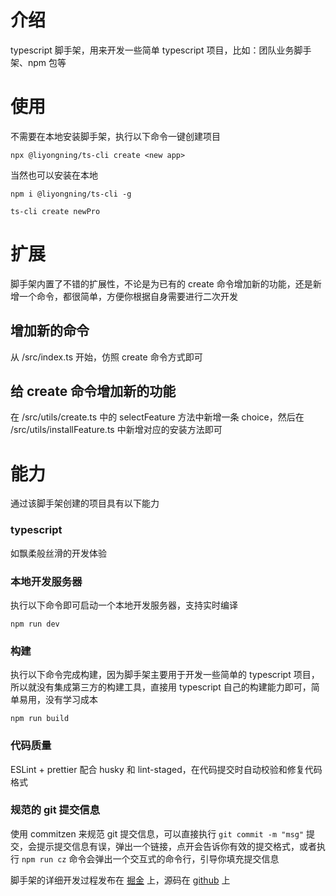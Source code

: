 # 介绍

typescript 脚手架，用来开发一些简单 typescript 项目，比如：团队业务脚手架、npm 包等

# 使用

不需要在本地安装脚手架，执行以下命令一键创建项目

```shell
npx @liyongning/ts-cli create <new app>
```

当然也可以安装在本地

```shell
npm i @liyongning/ts-cli -g
```

```shell
ts-cli create newPro
```

# 扩展

脚手架内置了不错的扩展性，不论是为已有的 create 命令增加新的功能，还是新增一个命令，都很简单，方便你根据自身需要进行二次开发

## 增加新的命令

从 /src/index.ts 开始，仿照 create 命令方式即可

## 给 create 命令增加新的功能

在 /src/utils/create.ts 中的 selectFeature 方法中新增一条 choice，然后在 /src/utils/installFeature.ts 中新增对应的安装方法即可

# 能力

通过该脚手架创建的项目具有以下能力

### typescript

如飘柔般丝滑的开发体验

### 本地开发服务器

执行以下命令即可启动一个本地开发服务器，支持实时编译

```shell
npm run dev
```

### 构建

执行以下命令完成构建，因为脚手架主要用于开发一些简单的 typescript 项目，所以就没有集成第三方的构建工具，直接用 typescript 自己的构建能力即可，简单易用，没有学习成本

```shell
npm run build
```

### 代码质量

ESLint + prettier 配合 husky 和 lint-staged，在代码提交时自动校验和修复代码格式

### 规范的 git 提交信息

使用 commitzen 来规范 git 提交信息，可以直接执行 `git commit -m "msg"` 提交，会提示提交信息有误，弹出一个链接，点开会告诉你有效的提交格式，或者执行 `npm run cz` 命令会弹出一个交互式的命令行，引导你填充提交信息


脚手架的详细开发过程发布在 [掘金](https://juejin.cn/post/6901552013717438472/) 上，源码在 [github](https://github.com/liyongning/ts-cli.git) 上